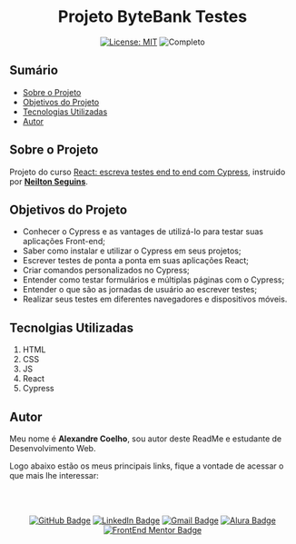 <h1 align="center"> Projeto ByteBank Testes</h1>

<div align="center">

  <a href="https://github.com/coelhoalexandre/projeto-alura-reacttest-v3-bytebank/blob/master/LICENSE" target="_blank"><img src="https://img.shields.io/badge/License-MIT-yellow.svg" alt="License: MIT"></a> <img src="https://img.shields.io/badge/Completo-lightgreen.svg" alt="Completo">

</div>

## Sumário

- [Sobre o Projeto](#sobre-o-projeto)
- [Objetivos do Projeto](#objetivos-do-projeto)
- [Tecnologias Utilizadas](#tecnolgias-utilizadas)
- [Autor](#autor)

## Sobre o Projeto

Projeto do curso [React: escreva testes end to end com Cypress](https://cursos.alura.com.br/course/react-escreva-testes-end-to-end-cypress), instruido por [**Neilton Seguins**](https://github.com/NeiltonSeguins).

## Objetivos do Projeto

- Conhecer o Cypress e as vantages de utilizá-lo para testar suas aplicações Front-end;
- Saber como instalar e utilizar o Cypress em seus projetos;
- Escrever testes de ponta a ponta em suas aplicações React;
- Criar comandos personalizados no Cypress;
- Entender como testar formulários e múltiplas páginas com o Cypress;
- Entender o que são as jornadas de usuário ao escrever testes;
- Realizar seus testes em diferentes navegadores e dispositivos móveis.

## Tecnolgias Utilizadas

1. HTML
2. CSS
3. JS
4. React
5. Cypress

## Autor
Meu nome é **Alexandre Coelho**, sou autor deste ReadMe e estudante de Desenvolvimento Web. 

Logo abaixo estão os meus principais links, fique a vontade de acessar o que mais lhe interessar:

<br>

<br>

<div align="center">

<a href = "https://github.com/coelhoalexandre"><img src="https://img.shields.io/badge/GitHub-%23333?style=for-the-badge&logo=github&logoColor=white" alt="GitHub Badge"></a>
<a href="https://www.linkedin.com/in/-coelhoalexandre/" target="_blank"><img src="https://img.shields.io/badge/-LinkedIn-%230077B5?style=for-the-badge&logo=linkedin&logoColor=white" alt="LinkedIn Badge"></a>
<a href = "mailto:alexandrecoelhocontato@gmail.com" target="_blank"><img src="https://img.shields.io/badge/-Gmail-critical?style=for-the-badge&logo=gmail&logoColor=white" target="_blank" alt="Gmail Badge"></a>
<a href = "https://cursos.alura.com.br/user/coelhoalexandre" target="_blank"><img src="https://img.shields.io/badge/Alura-0747a6?style=for-the-badge&logo=alura&logoColor=white" target="_blank" alt="Alura Badge"></a>
<a href = "https://www.frontendmentor.io/profile/coelhoalexandre" target="_blank"><img src="https://img.shields.io/badge/Frontend_Mentor-white?style=for-the-badge&logo=frontendmentor&logoColor=blue" alt="FrontEnd Mentor Badge">

